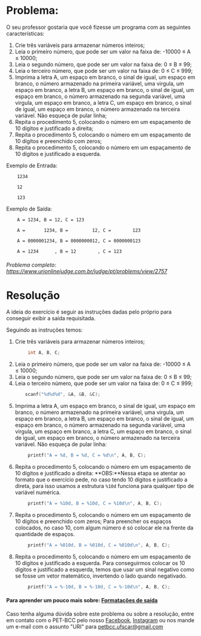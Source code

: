 # Problema:

O seu professor gostaria que você fizesse um programa com as seguintes características:

1. Crie três variáveis para armazenar números inteiros;
2. Leia o primeiro número, que pode ser um valor na faixa de: -10000 ≤ A ≤ 10000;
3. Leia o segundo número, que pode ser um valor na faixa de: 0 ≤ B ≤ 99;
4. Leia o terceiro número, que pode ser um valor na faixa de: 0 ≤ C ≤ 999;
5. Imprima a letra A, um espaço em branco, o sinal de igual, um espaço em branco, o número armazenado na primeira variável, uma virgula, um espaço em branco, a letra B, um espaço em branco, o sinal de igual, um espaço em branco, o número armazenado na segunda variável, uma virgula, um espaço em branco, a letra C, um espaço em branco, o sinal de igual, um espaço em branco, o número armazenado na terceira variável. Não esqueça de pular linha;
6. Repita o procedimento 5, colocando o número em um espaçamento de 10 dígitos e justificado a direita;
7. Repita o procedimento 5, colocando o número em um espaçamento de 10 dígitos e preenchido com zeros;
8. Repita o procedimento 5, colocando o número em um espaçamento de 10 dígitos e justificado a esquerda.

Exemplo de Entrada:

        1234

        12

        123

Exemplo de Saída:

        A = 1234, B = 12, C = 123

        A =       1234, B =         12, C =        123

        A = 0000001234, B = 0000000012, C = 0000000123

        A = 1234      , B = 12        , C = 123

###### Problema completo: https://www.urionlinejudge.com.br/judge/pt/problems/view/2757

# Resolução

A ideia do exercício é seguir as instruções dadas pelo próprio para conseguir exibir a saída requisitada.

Seguindo as instruções temos:

1. Crie três variáveis para armazenar números inteiros;

```c
        int A, B, C;
```

2. Leia o primeiro número, que pode ser um valor na faixa de: -10000 ≤ A ≤ 10000;
3. Leia o segundo número, que pode ser um valor na faixa de: 0 ≤ B ≤ 99;
4. Leia o terceiro número, que pode ser um valor na faixa de: 0 ≤ C ≤ 999;

```c
       scanf("%d%d%d", &A, &B, &C);
```

5. Imprima a letra A, um espaço em branco, o sinal de igual, um espaço em branco, o número armazenado na primeira variável, uma virgula, um espaço em branco, a letra B, um espaço em branco, o sinal de igual, um espaço em branco, o número armazenado na segunda variável, uma virgula, um espaço em branco, a letra C, um espaço em branco, o sinal de igual, um espaço em branco, o número armazenado na terceira variável. Não esqueça de pular linha:

```c
        printf("A = %d, B = %d, C = %d\n", A, B, C);
```

6. Repita o procedimento 5, colocando o número em um espaçamento de 10 dígitos e justificado a direita:
**OBS:**Nessa etapa se atentar ao formato que o exercício pede, no caso tendo 10 dígitos e justificado a direta, para isso usamos a estrutura `%10d` funciona para qualquer tipo de variável numérica.

```c
        printf("A = %10d, B = %10d, C = %10d\n", A, B, C);
```

7. Repita o procedimento 5, colocando o número em um espaçamento de 10 dígitos e preenchido com zeros;
Para preencher os espaços colocados, no caso 10, com algum número é só colocar ele na frente da quantidade de espaços.

```c
        printf("A = %010d, B = %010d, C = %010d\n", A, B, C);
```
8. Repita o procedimento 5, colocando o número em um espaçamento de 10 dígitos e justificado a esquerda.
Para conseguirmos colocar os 10 dígitos e justificado a esquerda, temos que usar um sinal negativo como se fosse um vetor matemático, invertendo o lado quando negativado.

```c
        printf("A = %-10d, B = %-10d, C = %-10d\n", A, B, C);
```

#### Para aprender um pouco mais sobre: [Formatações de saída](https://pt.wikibooks.org/wiki/Programar_em_C/Entrada_e_saída_simples)

Caso tenha alguma dúvida sobre este problema ou sobre a resolução, entre em contato com o PET-BCC pelo nosso
[Facebook](https://www.facebook.com/petbcc/),
[Instagram](https://www.instagram.com/petbcc.ufscar/)
ou nos mande um e-mail com o assunto "URI" para petbcc.ufscar@gmail.com